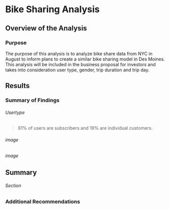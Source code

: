 # Bike Sharing Analysis

## Overview of the Analysis 

### Purpose

The purpose of this analysis is to analyze bike share data from NYC in August to inform plans to create a similar bike sharing model in Des Moines. This analysis will be included in the business proposal for investors and takes into consideration user type, gender, trip duration and trip day. 

## Results

### Summary of Findings

###### Usertype


> 81% of users are subscribers and 19% are individual customers.

###### image


> 


> 

###### image


> 


> 

## Summary


###### Section
> 



> 



### Additional Recommendations

